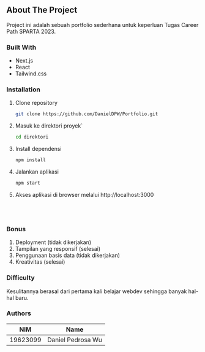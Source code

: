 
<!-- ABOUT THE PROJECT -->
## About The Project

Project ini adalah sebuah portfolio sederhana untuk keperluan Tugas Career Path SPARTA 2023.

### Built With

* Next.js
* React
* Tailwind.css

### Installation
1. Clone repository
   ```sh
   git clone https://github.com/DanielDPW/Portfolio.git
   ```
2. Masuk ke direktori proyek`
   ```sh
   cd direktori
   ```
3. Install dependensi
   ```sh
   npm install
   ```
4. Jalankan aplikasi
   ```sh
   npm start
   ```
5. Akses aplikasi di browser melalui http://localhost:3000
<br/>
<br/>

### Bonus
1. Deployment (tidak dikerjakan)
2. Tampilan yang responsif (selesai)
3. Penggunaan basis data (tidak dikerjakan)
4. Kreativitas (selesai)

### Difficulty
Kesulitannya berasal dari pertama kali belajar webdev sehingga banyak hal-hal baru.

<!-- AUTHOR -->
### Authors

| NIM | Name 
| :---: | :---: 
| 19623099 | Daniel Pedrosa Wu | 
